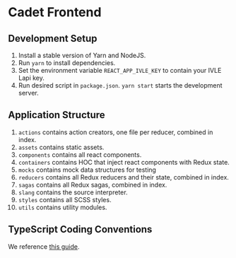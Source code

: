 # Cadet Frontend

## Development Setup

1. Install a stable version of Yarn and NodeJS.
2. Run `yarn` to install dependencies.
3. Set the environment variable `REACT_APP_IVLE_KEY` to contain your IVLE Lapi
   key.
4. Run desired script in `package.json`. `yarn start` starts the development
   server.

## Application Structure

1. `actions` contains action creators, one file per reducer, combined in index.
2. `assets` contains static assets.
3. `components` contains all react components.
4. `containers` contains HOC that inject react components with Redux state.
5. `mocks` contains mock data structures for testing
6. `reducers` contains all Redux reducers and their state, combined in index.
7. `sagas` contains all Redux sagas, combined in index.
8. `slang` contains the source interpreter.
9. `styles` contains all SCSS styles.
10. `utils` contains utility modules.

## TypeScript Coding Conventions

We reference [this guide](https://github.com/piotrwitek/react-redux-typescript-guide).
